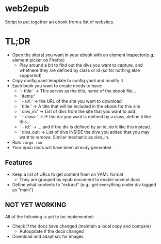 # web2epub
Script to put together an ebook from a list of websites.

# TL;DR
- Open the site(s) you want in your ebook with an element inspector(e.g.: element picker on Firefox)
  - Play around a bit to find out the divs you want to capture, and whethere they are defined by class or id (so far nothing else supported)
- Copy config.yaml.template to config.yaml and modify it
- Each book you want to create needs to have:
  - '- title:' -> This serves as the title, name of the ebook file...
  - '  items:'
  - '  - url:' -> the URL of the site you want to download
  - '    title:' -> A title that will be included in the ebook for this site
  - '    divs_in:' -> List of divs from the site that you want to add 
  - '    - class:' -> IF the div you want is deifned by a class, define it like this...
  - '    - id:' ->      ... and if the div is defined by an id, do it like this instead.
  - '    divs_out: -> List of divs INSIDE the divs you added that you may want to remove. Similar mechanic as divs_in.
- Run:
```cargo run```
- Your epub docs will have been already generated

## Features
- Keep a list of URLs to get content from on YAML format
  - They are grouped by epub document to enable several docs
- Define what contents to "extract" (e.g.: get everything under div tagged as "main")

## NOT YET WORKING
All of the following is yet to be implemented:

- Check if the docs have changed (maintain a local copy and compare)
  -  Autoupdate if the docs changed
- Download and adapt src for images
